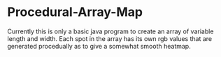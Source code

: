 # Procedural-Array-Map
Currently this is only a basic java program to create an array of variable length and width. Each spot in the array has its own rgb values that are generated procedually as to give a somewhat smooth heatmap.